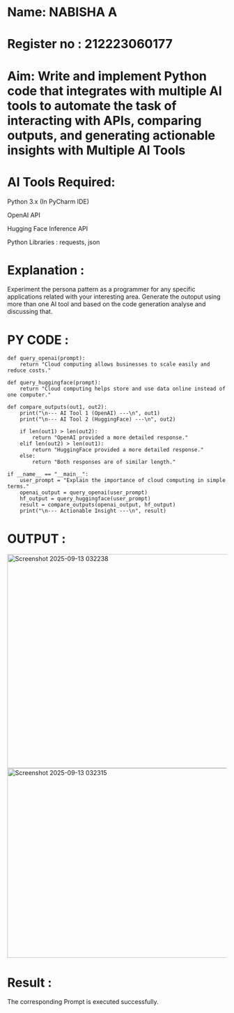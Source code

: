 # Name: NABISHA A
# Register no : 212223060177
# Aim: Write and implement Python code that integrates with multiple AI tools to automate the task of interacting with APIs, comparing outputs, and generating actionable insights with Multiple AI Tools

# AI Tools Required:

Python 3.x (In PyCharm IDE)

OpenAI API

Hugging Face Inference API

Python Libraries : requests, json

# Explanation :
Experiment the persona pattern as a programmer for any specific applications related with your interesting area. 
Generate the outoput using more than one AI tool and based on the code generation analyse and discussing that. 

# PY CODE :
```
def query_openai(prompt):
    return "Cloud computing allows businesses to scale easily and reduce costs."

def query_huggingface(prompt):
    return "Cloud computing helps store and use data online instead of one computer."

def compare_outputs(out1, out2):
    print("\n--- AI Tool 1 (OpenAI) ---\n", out1)
    print("\n--- AI Tool 2 (HuggingFace) ---\n", out2)

    if len(out1) > len(out2):
        return "OpenAI provided a more detailed response."
    elif len(out2) > len(out1):
        return "HuggingFace provided a more detailed response."
    else:
        return "Both responses are of similar length."

if __name__ == "__main__":
    user_prompt = "Explain the importance of cloud computing in simple terms."
    openai_output = query_openai(user_prompt)
    hf_output = query_huggingface(user_prompt)
    result = compare_outputs(openai_output, hf_output)
    print("\n--- Actionable Insight ---\n", result)
```
# OUTPUT :

<img width="987" height="491" alt="Screenshot 2025-09-13 032238" src="https://github.com/user-attachments/assets/1f3fbee2-6d6f-4e2c-baaf-026982cd8b92" />
<img width="1674" height="435" alt="Screenshot 2025-09-13 032315" src="https://github.com/user-attachments/assets/6ee85d61-62f1-42af-8ce6-72bc27df7d04" />


# Result : 
The corresponding Prompt is executed successfully.
